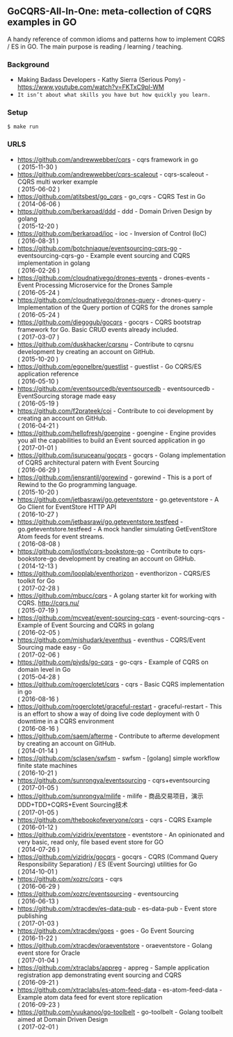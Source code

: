 ## GoCQRS-All-In-One: meta-collection of CQRS examples in GO

A handy reference of common idioms and patterns how to implement CQRS / ES in GO.
The main purpose is reading / learning / teaching.

### Background
  - Making Badass Developers - Kathy Sierra (Serious Pony) - https://www.youtube.com/watch?v=FKTxC9pl-WM
  - `It isn’t about what skills you have but how quickly you learn.`

### Setup

    $ make run

### URLS

- https://github.com/andrewwebber/cqrs - cqrs framework in go <br/> ( 2015-11-30 )
- https://github.com/andrewwebber/cqrs-scaleout - cqrs-scaleout - CQRS multi worker example <br/> ( 2015-06-02 )
- https://github.com/atitsbest/go_cqrs - go_cqrs - CQRS Test in Go <br/> ( 2014-06-06 )
- https://github.com/berkaroad/ddd - ddd - Domain Driven Design by golang <br/> ( 2015-12-20 )
- https://github.com/berkaroad/ioc - ioc - Inversion of Control (IoC) <br/> ( 2016-08-31 )
- https://github.com/botchniaque/eventsourcing-cqrs-go - eventsourcing-cqrs-go - Example event sourcing and CQRS implementation in golang <br/> ( 2016-02-26 )
- https://github.com/cloudnativego/drones-events - drones-events - Event Processing Microservice for the Drones Sample <br/> ( 2016-05-24 )
- https://github.com/cloudnativego/drones-query - drones-query - Implementation of the Query portion of CQRS for the drones sample <br/> ( 2016-05-24 )
- https://github.com/diegogub/gocqrs - gocqrs - CQRS bootstrap framework for Go. Basic CRUD events already included. <br/> ( 2017-03-07 )
- https://github.com/duskhacker/cqrsnu - Contribute to cqrsnu development by creating an account on GitHub. <br/> ( 2015-10-20 )
- https://github.com/egonelbre/guestlist - guestlist - Go CQRS/ES application reference <br/> ( 2016-05-10 )
- https://github.com/eventsourcedb/eventsourcedb - eventsourcedb - EventSourcing storage made easy <br/> ( 2016-05-19 )
- https://github.com/f2prateek/coi - Contribute to coi development by creating an account on GitHub. <br/> ( 2016-04-21 )
- https://github.com/hellofresh/goengine - goengine - Engine provides you all the capabilities to build an Event sourced application in go <br/> ( 2017-01-01 )
- https://github.com/isuruceanu/gocqrs - gocqrs - Golang implementation of CQRS architectural patern with Event Sourcing <br/> ( 2016-06-29 )
- https://github.com/jensrantil/gorewind - gorewind - This is a port of Rewind to the Go programming language. <br/> ( 2015-10-20 )
- https://github.com/jetbasrawi/go.geteventstore - go.geteventstore - A Go Client for EventStore HTTP API <br/> ( 2016-10-27 )
- https://github.com/jetbasrawi/go.geteventstore.testfeed - go.geteventstore.testfeed - A mock handler simulating GetEventStore Atom feeds for event streams. <br/> ( 2016-08-08 )
- https://github.com/jostly/cqrs-bookstore-go - Contribute to cqrs-bookstore-go development by creating an account on GitHub. <br/> ( 2014-12-13 )
- https://github.com/looplab/eventhorizon - eventhorizon - CQRS/ES toolkit for Go <br/> ( 2017-02-28 )
- https://github.com/mbucc/cqrs - A golang starter kit for working with CQRS.  http://cqrs.nu/ <br/> ( 2015-07-19 )
- https://github.com/mcveat/event-sourcing-cqrs - event-sourcing-cqrs - Example of Event Sourcing and CQRS in golang <br/> ( 2016-02-05 )
- https://github.com/mishudark/eventhus - eventhus - CQRS/Event Sourcing made easy - Go <br/> ( 2017-02-06 )
- https://github.com/pjvds/go-cqrs - go-cqrs - Example of CQRS on domain level in Go <br/> ( 2015-04-28 )
- https://github.com/rogerclotet/cqrs - cqrs - Basic CQRS implementation in go <br/> ( 2016-08-16 )
- https://github.com/rogerclotet/graceful-restart - graceful-restart - This is an effort to show a way of doing live code deployment with 0 downtime in a CQRS environment <br/> ( 2016-08-16 )
- https://github.com/saem/afterme - Contribute to afterme development by creating an account on GitHub. <br/> ( 2014-01-14 )
- https://github.com/sclasen/swfsm - swfsm - [golang] simple workflow finite state machines <br/> ( 2016-10-21 )
- https://github.com/sunrongya/eventsourcing - cqrs+eventsourcing <br/> ( 2017-01-05 )
- https://github.com/sunrongya/milife - milife - 商品交易项目，演示DDD+TDD+CQRS+Event Sourcing技术 <br/> ( 2017-01-05 )
- https://github.com/thebookofeveryone/cqrs - cqrs - CQRS Example <br/> ( 2016-01-12 )
- https://github.com/vizidrix/eventstore - eventstore - An opinionated and very basic, read only, file based event store for GO <br/> ( 2014-07-26 )
- https://github.com/vizidrix/gocqrs - gocqrs - CQRS (Command Query Responsibility Separation) / ES (Event Sourcing) utilities for Go <br/> ( 2014-10-01 )
- https://github.com/xozrc/cqrs - cqrs <br/> ( 2016-06-29 )
- https://github.com/xozrc/eventsourcing - eventsourcing <br/> ( 2016-06-13 )
- https://github.com/xtracdev/es-data-pub - es-data-pub - Event store publishing <br/> ( 2017-01-03 )
- https://github.com/xtracdev/goes - goes - Go Event Sourcing <br/> ( 2016-11-22 )
- https://github.com/xtracdev/oraeventstore - oraeventstore - Golang event store for Oracle <br/> ( 2017-01-04 )
- https://github.com/xtraclabs/appreg - appreg - Sample application registration app demonstrating event sourcing and CQRS <br/> ( 2016-09-21 )
- https://github.com/xtraclabs/es-atom-feed-data - es-atom-feed-data - Example atom data feed for event store replication <br/> ( 2016-09-23 )
- https://github.com/yuukanoo/go-toolbelt - go-toolbelt - Golang toolbelt aimed at Domain Driven Design <br/> ( 2017-02-01 )